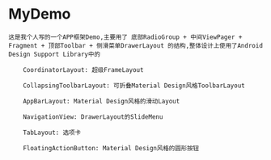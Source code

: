 # MyDemo
    这是我个人写的一个APP框架Demo,主要用了 底部RadioGroup + 中间ViewPager + Fragment + 顶部Toolbar + 侧滑菜单DrawerLayout 的结构,整体设计上使用了Android Design Support Library中的

	    CoordinatorLayout: 超级FrameLayout
    
    	CollapsingToolbarLayout: 可折叠Material Design风格ToolbarLayout
    
	    AppBarLayout: Material Design风格的滑动Layout
    
	    NavigationView: DrawerLayout的SlideMenu
    
	    TabLayout: 选项卡
    
	    FloatingActionButton: Material Design风格的圆形按钮
    
